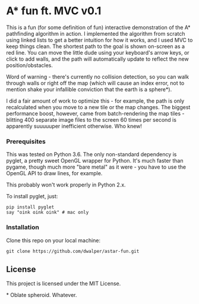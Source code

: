 # A* fun ft. MVC v0.1

This is a fun (for some definition of fun) interactive demonstration of the A* pathfinding algorithm in action. I implemented the algorithm from scratch using linked lists to get a better intuition for how it works, and I used MVC to keep things clean. The shortest path to the goal is shown on-screen as a red line. You can move the little dude using your keyboard's arrow keys, or click to add walls, and the path will automatically update to reflect the new position/obstacles.

Word of warning - there's currently no collision detection, so you can walk through walls or right off the map (which will cause an index error, not to mention shake your infallible conviction that the earth is a sphere*).

I did a fair amount of work to optimize this - for example, the path is only recalculated when you move to a new tile or the map changes. The biggest performance boost, however, came from batch-rendering the map tiles - blitting 400 separate image files to the screen 60 times per second is apparently suuuuuper inefficient otherwise. Who knew!

### Prerequisites

This was tested on Python 3.6. The only non-standard dependency is pyglet, a pretty sweet OpenGL wrapper for Python. It's much faster than pygame, though much more "bare metal" as it were - you have to use the OpenGL API to draw lines, for example.

This probably won't work properly in Python 2.x.

To install pyglet, just:

```
pip install pyglet
say "oink oink oink" # mac only
```

### Installation

Clone this repo on your local machine:

```
git clone https://github.com/dwalper/astar-fun.git
```

## License

This project is licensed under the MIT License.



\* Oblate spheroid. Whatever.
